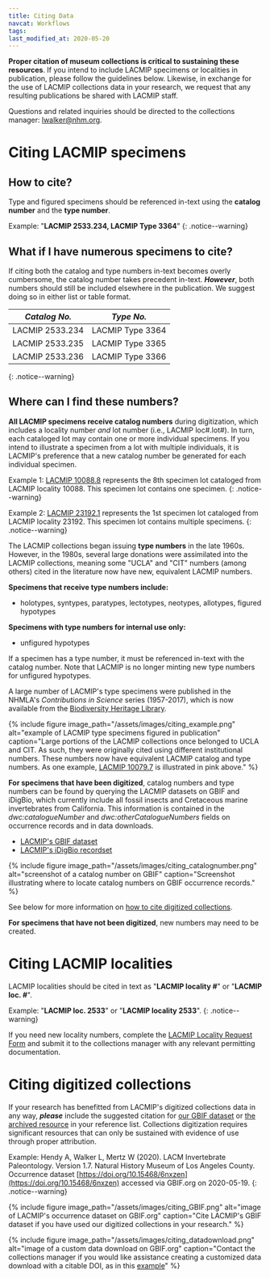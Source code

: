 ```yaml
---
title: Citing Data
navcat: Workflows
tags:
last_modified_at: 2020-05-20
---
```


**Proper citation of museum collections is critical to sustaining these resources**. If you intend to include LACMIP specimens or localities in publication, please follow the guidelines below. Likewise, in exchange for the use of LACMIP collections data in your research, we request that any resulting publications be shared with LACMIP staff.

Questions and related inquiries should be directed to the collections manager: [lwalker@nhm.org](lwalker@nhm.org).

# Citing LACMIP specimens
## How to cite?
Type and figured specimens should be referenced in-text using the **catalog number** and the **type number**.

Example: "**LACMIP 2533.234, LACMIP Type 3364**"
{: .notice--warning}

## What if I have numerous specimens to cite?
If citing both the catalog and type numbers in-text becomes overly cumbersome, the catalog number takes precedent in-text. **_However_**, both numbers should still be included elsewhere in the publication. We suggest doing so in either list or table format.

*Catalog No.* | *Type No.*
   --- | ---
   LACMIP 2533.234 | LACMIP Type 3364
   LACMIP 2533.235 | LACMIP Type 3365
   LACMIP 2533.236 | LACMIP Type 3366
   {: .notice--warning}

## Where can I find these numbers?
**All LACMIP specimens receive catalog numbers** during digitization, which includes a locality number _and_ lot number (i.e., LACMIP loc#.lot#). In turn, each cataloged lot may contain one or more individual specimens. If you intend to illustrate a specimen from a lot with multiple individuals, it is LACMIP's preference that a new catalog number be generated for each individual specimen.

Example 1: [LACMIP 10088.8](https://www.gbif.org/occurrence/2012637492) represents the 8th specimen lot cataloged from LACMIP locality 10088. This specimen lot contains one specimen.
{: .notice--warning}

Example 2: [LACMIP 23192.1](https://www.gbif.org/occurrence/2012634986) represents the 1st specimen lot cataloged from LACMIP locality 23192. This specimen lot contains multiple specimens.
{: .notice--warning}

The LACMIP collections began issuing **type numbers** in the late 1960s. However, in the 1980s, several large donations were assimilated into the LACMIP collections, meaning some "UCLA" and "CIT" numbers (among others) cited in the literature now have new, equivalent LACMIP numbers.

**Specimens that receive type numbers include:**
- holotypes, syntypes, paratypes, lectotypes, neotypes, allotypes, figured hypotypes

**Specimens with type numbers for internal use only:**
- unfigured hypotypes

If a specimen has a type number, it must be referenced in-text with the catalog number. Note that LACMIP is no longer minting new type numbers for unfigured hypotypes.

A large number of LACMIP's type specimens were published in the NHMLA's _Contributions in Science_ series (1957-2017), which is now available from the [Biodiversity Heritage Library](https://www.biodiversitylibrary.org/bibliography/122696#/summary).

{% include figure image_path="/assets/images/citing_example.png" alt="example of LACMIP type specimens figured in publication" caption="Large portions of the LACMIP collections once belonged to UCLA and CIT. As such, they were originally cited using different institutional numbers. These numbers now have equivalent LACMIP catalog and type numbers. As one example, [LACMIP 10079.7](https://www.gbif.org/occurrence/2012641180) is illustrated in pink above." %}

**For specimens that have been digitized**, catalog numbers and type numbers can be found by querying the LACMIP datasets on GBIF and iDigBio, which currently include all fossil insects and Cretaceous marine invertebrates from California. This information is contained in the _dwc:catalogueNumber_ and _dwc:otherCatalogueNumbers_ fields on occurrence records and in data downloads.
- [LACMIP's GBIF dataset](https://doi.org/10.15468/6nxzen)
- [LACMIP's iDigBio recordset](https://www.idigbio.org/portal/recordsets/5082e6c8-8f5b-4bf6-a930-e3e6de7bf6fb)

{% include figure image_path="/assets/images/citing_catalognumber.png" alt="screenshot of a catalog number on GBIF" caption="Screenshot illustrating where to locate catalog numbers on GBIF occurrence records." %}

See below for more information on [how to cite digitized collections](https://lacmip.github.io/emu/documentation/citing/#citing-digitized-collections). 

**For specimens that have not been digitized**, new numbers may need to be created.

# Citing LACMIP localities
LACMIP localities should be cited in text as "**LACMIP locality #**" or "**LACMIP loc. #**".

Example: "**LACMIP loc. 2533**" or "**LACMIP locality 2533**".
{: .notice--warning}

If you need new locality numbers, complete the [LACMIP Locality Request Form](https://docs.google.com/spreadsheets/d/1v1xc2jFS-fva_YW_9lPM89yGpv7XCacIA1H0SAAgA8w/edit?usp=sharing) and submit it to the collections manager with any relevant permitting documentation.

# Citing digitized collections
If your research has benefitted from LACMIP's digitized collections data in any way, _**please**_ include the suggested citation for [our GBIF dataset](https://doi.org/10.15468/6nxzen) or [the archived resource](http://ipt.idigbio.org/resource?r=lacm-ip) in your reference list. Collections digitization requires significant resources that can only be sustained with evidence of use through proper attribution.

Example: Hendy A, Walker L, Mertz W (2020). LACM Invertebrate Paleontology. Version 1.7. Natural History Museum of Los Angeles County. Occurrence dataset [https://doi.org/10.15468/6nxzen](https://doi.org/10.15468/6nxzen) accessed via GBIF.org on 2020-05-19.
{: .notice--warning}

{% include figure image_path="/assets/images/citing_GBIF.png" alt="image of LACMIP's occurrence dataset on GBIF.org" caption="Cite LACMIP's GBIF dataset if you have used our digitized collections in your research." %}

{% include figure image_path="/assets/images/citing_datadownload.png" alt="image of a custom data download on GBIF.org" caption="Contact the collections manager if you would like assistance creating a customized data download with a citable DOI, as in this [example](https://doi.org/10.15468/dl.ykhkrs)" %}
